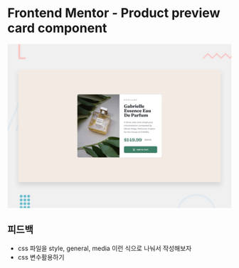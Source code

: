 # Frontend Mentor - Product preview card component

![Design preview for the Product preview card component coding challenge](./design/desktop-preview.jpg)

## 피드백

- css 파일을 style, general, media 이런 식으로 나눠서 작성해보자
- css 변수활용하기
